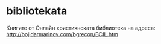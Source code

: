# bibliotekata
Книгите от Онлайн християнската библиотека на адреса: http://bojidarmarinov.com/bgrecon/BCIL.htm
